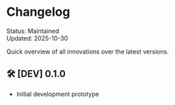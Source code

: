 # Changelog

Status: Maintained  
Updated: 2025-10-30  

Quick overview of all innovations over the latest versions.

## 🛠️ [DEV] 0.1.0
- Initial development prototype
